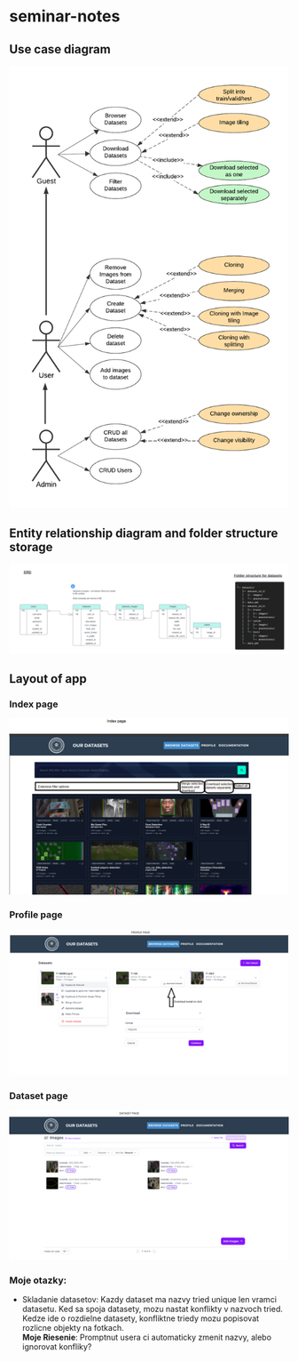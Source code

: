 # seminar-notes
## Use case diagram
<img src="use_case.png" alt="Alt text" width="700"/>  

## Entity relationship diagram and folder structure storage
![ERD diagram](ERD.png)

## Layout of app  
### Index page  
<img src="index_design.png" alt="Alt text" width=""/>  

### Profile page  
<img src="profile_design.png" alt="Alt text" width=""/>  

### Dataset page  
<img src="dataset_design.png" alt="Alt text" width=""/>  

### Moje otazky:
- Skladanie datasetov: Kazdy dataset ma nazvy tried unique len vramci datasetu. Ked sa spoja datasety, mozu nastat konflikty v nazvoch tried. Kedze ide o rozdielne datasety, konfliktne triedy mozu popisovat rozlicne objekty na fotkach.  
**Moje Riesenie**:  Promptnut usera ci automaticky zmenit nazvy, alebo ignorovat konfliky?

